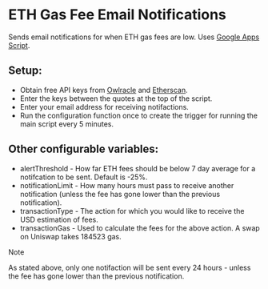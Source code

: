 # ETH Gas Fee Email Notifications
Sends email notifications for when ETH gas fees are low.
Uses [Google Apps Script](https://script.google.com/home).

## Setup:

- Obtain free API keys from [Owlracle](https://owlracle.info/docs) and [Etherscan](https://docs.etherscan.io/getting-started/creating-an-account).
- Enter the keys between the quotes at the top of the script.
- Enter your email address for receiving notifactions.
- Run the configuration function once to create the trigger for running the main script every 5 minutes.

## Other configurable variables:

- alertThreshold - How far ETH fees should be below 7 day average for a notifcation to be sent. Default is -25%.
- notificationLimit - How many hours must pass to receive another notification (unless the fee has gone lower than the previous notification).
- transactionType - The action for which you would like to receive the USD estimation of fees.
- transactionGas - Used to calculate the fees for the above action. A swap on Uniswap takes 184523 gas.

> [!NOTE]
> As stated above, only one notifaction will be sent every 24 hours - unless the fee has gone lower than the previous notification.
